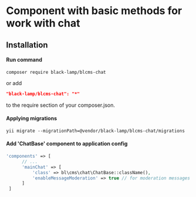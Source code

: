 Component with basic methods for work with chat
==========
Installation
------------
#### Run command
```
composer require black-lamp/blcms-chat
```
or add
```json
"black-lamp/blcms-chat": "*"
```
to the require section of your composer.json.
#### Applying migrations
```
yii migrate --migrationPath=@vendor/black-lamp/blcms-chat/migrations
```
#### Add 'ChatBase' component to application config
```php
'components' => [
      // ...
      'mainChat' => [
          'class' => bl\cms\chat\ChatBase::className(),
          'enableMessageModeration' => true // for moderation messages in the chat
      ]
 ]
```